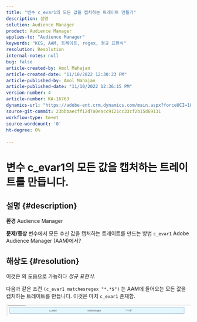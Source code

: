 ```yaml
---
title: "변수 c_evar1의 모든 값을 캡처하는 트레이트 만들기"
description: 설명
solution: Audience Manager
product: Audience Manager
applies-to: "Audience Manager"
keywords: "KCS, AAM, 트레이트, regex, 정규 표현식"
resolution: Resolution
internal-notes: null
bug: false
article-created-by: Amol Mahajan
article-created-date: "11/10/2022 12:30:23 PM"
article-published-by: Amol Mahajan
article-published-date: "11/10/2022 12:36:15 PM"
version-number: 4
article-number: KA-16763
dynamics-url: "https://adobe-ent.crm.dynamics.com/main.aspx?forceUCI=1&pagetype=entityrecord&etn=knowledgearticle&id=afe65171-f360-ed11-9561-6045bd006268"
source-git-commit: 23bbbaecff12d7a0eacc9121cc33cf2b15d69131
workflow-type: tm+mt
source-wordcount: '0'
ht-degree: 0%

---
```


# 변수 c_evar1의 모든 값을 캡처하는 트레이트를 만듭니다.

## 설명 {#description}

<b>환경</b>
Audience Manager


<b>문제/증상</b>
변수에서 모든 수신 값을 캡처하는 트레이트를 만드는 방법 `c_evar1` Adobe Audience Manager (AAM)에서?


## 해상도 {#resolution}


이것은 의 도움으로 가능하다 *정규 표현식.*

다음과 같은 조건 `(c_evar1 matchesregex "*.*$")` 는 AAM에 들어오는 모든 값을 캡처하는 트레이트를 만듭니다. 이것은 마치 `c_evar1` 존재함.



![](assets/1b1452cb-a86b-eb11-a812-00224803aaf7.png)
